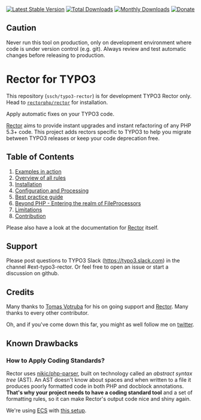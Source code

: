 [![Latest Stable Version](https://poser.pugx.org/ssch/typo3-rector/v/stable.svg)](https://packagist.org/packages/ssch/typo3-rector)
[![Total Downloads](https://poser.pugx.org/ssch/typo3-rector/d/total.svg)](https://packagist.org/packages/ssch/typo3-rector)
[![Monthly Downloads](https://poser.pugx.org/ssch/typo3-rector/d/monthly)](https://packagist.org/packages/ssch/typo3-rector)
[![Donate](https://img.shields.io/badge/Donate-PayPal-green.svg)](https://www.paypal.me/schreiberten)

## Caution

Never run this tool on production, only on development environment where code is under version control (e.g. git). Always review and test automatic changes before releasing to production.

# Rector for TYPO3

This repository (`ssch/typo3-rector`) is for development TYPO3 Rector only.
Head to [`rectorphp/rector`](http://github.com/rectorphp/rector) for installation.

Apply automatic fixes on your TYPO3 code.

[Rector](https://github.com/rectorphp/rector) aims to provide instant upgrades and instant refactoring of any PHP 5.3+ code. This project adds rectors specific to TYPO3 to help you migrate between TYPO3 releases or keep your code deprecation free.

## Table of Contents
1. [Examples in action](docs/examples_in_action.md)
1. [Overview of all rules](docs/all_rectors_overview.md)
1. [Installation](docs/installation.md)
1. [Configuration and Processing](docs/configuration_and_processing.md)
1. [Best practice guide](docs/best_practice_guide.md)
1. [Beyond PHP - Entering the realm of FileProcessors](docs/beyond_php_file_processors.md)
1. [Limitations](docs/limitations.md)
1. [Contribution](docs/contribution.md)

Please also have a look at the documentation for [Rector](https://github.com/rectorphp/rector) itself.

## Support
Please post questions to TYPO3 Slack (https://typo3.slack.com) in the channel #ext-typo3-rector.
Or feel free to open an issue or start a discussion on github.

## Credits

Many thanks to [Tomas Votruba](https://tomasvotruba.com) for his on going support and [Rector](https://github.com/rectorphp/rector).
Many thanks to every other contributor.

Oh, and if you've come down this far, you might as well follow me on [twitter](https://twitter.com/schreiberten).

## Known Drawbacks

### How to Apply Coding Standards?

Rector uses [nikic/php-parser](https://github.com/nikic/PHP-Parser/), built on technology called an *abstract syntax tree* (AST). An AST doesn't know about spaces and when written to a file it produces poorly formatted code in both PHP and docblock annotations. **That's why your project needs to have a coding standard tool** and a set of formatting rules, so it can make Rector's output code nice and shiny again.

We're using [ECS](https://github.com/symplify/easy-coding-standard) with [this setup](ecs.php).
